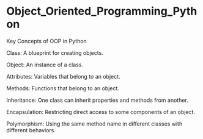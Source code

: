 # Object_Oriented_Programming_Python

Key Concepts of OOP in Python

Class: A blueprint for creating objects.

Object: An instance of a class.

Attributes: Variables that belong to an object.

Methods: Functions that belong to an object.

Inheritance: One class can inherit properties and methods from another.

Encapsulation: Restricting direct access to some components of an object.

Polymorphism: Using the same method name in different classes with different behaviors.

